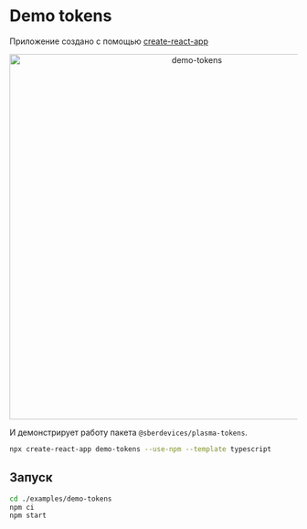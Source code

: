 # Demo tokens

Приложение создано с помощью [create-react-app](https://create-react-app.dev)

<p align="center">
  <img width="640" src="https://user-images.githubusercontent.com/1813468/98632973-9a0f5d80-2331-11eb-97a4-c14947b27ff1.png" alt="demo-tokens" />
</p>

И демонстрирует работу пакета `@sberdevices/plasma-tokens`.

```sh
npx create-react-app demo-tokens --use-npm --template typescript
```

## Запуск

```sh
cd ./examples/demo-tokens
npm ci
npm start
```
